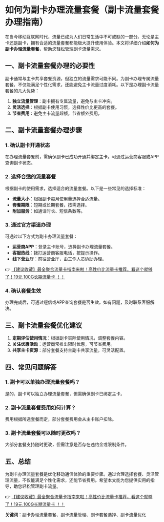 # 如何为副卡办理流量套餐（副卡流量套餐办理指南）

在当今移动互联网时代，流量已成为人们日常生活中不可或缺的一部分。无论是主卡还是副卡，拥有合适的流量套餐都能极大提升使用体验。本文将详细介绍**如何为副卡办理流量套餐**，帮助您轻松管理副卡流量需求。

## 一、副卡流量套餐办理的必要性

副卡通常与主卡共享套餐资源，但独立的流量需求可能不同。为副卡办理专属流量套餐，不仅能满足个性化需求，还能避免主卡流量过度消耗。以下是办理副卡流量套餐的几大优势：

1. **独立流量管理**：副卡拥有专属流量，避免与主卡冲突。
2. **灵活选择**：根据副卡使用习惯，选择性价比更高的套餐。
3. **节省费用**：避免主卡流量超额，节省额外费用。

## 二、副卡流量套餐办理步骤

### 1. 确认副卡开通状态
在办理流量套餐前，需确保副卡已成功开通并绑定主卡。可通过运营商客服或APP查询副卡状态。

### 2. 选择合适的流量套餐
根据副卡的使用需求，选择适合的流量套餐。以下是一些常见的选择标准：
- **流量大小**：根据副卡每月使用量选择合适流量。
- **套餐期限**：短期或长期套餐，按需选择。
- **附加服务**：如通话时长、短信条数等。

### 3. 通过官方渠道办理
可通过以下方式为副卡办理流量套餐：
- **运营商APP**：登录主卡账号，选择副卡办理流量套餐。
- **客服热线**：拨打运营商客服电话，按提示操作。
- **线下营业厅**：前往营业厅，由工作人员协助办理。

👉 [【建议收藏】最全聚合流量卡指南来啦！高性价比流量卡推荐，看这个就够了！19元 100G长期流量卡 ！！](https://bit.ly/Liuliangka)

### 4. 确认套餐生效
办理完成后，可通过短信或APP查询套餐是否生效。如有问题，及时联系客服解决。

## 三、副卡流量套餐优化建议

1. **定期评估使用情况**：根据副卡实际使用情况，调整套餐内容。
2. **关注优惠活动**：运营商常推出限时优惠，可节省费用。
3. **共享主卡资源**：部分套餐支持主副卡共享流量，可灵活配置。

## 四、常见问题解答

### 1. 副卡可以单独办理流量套餐吗？
是的，副卡可以独立办理流量套餐，但需确保副卡已绑定主卡。

### 2. 副卡流量套餐费用如何计算？
费用根据所选套餐而定，部分套餐费用会从主卡账户扣除。

### 3. 副卡流量套餐可以随时更改吗？
大部分套餐支持随时更改，但需注意是否存在违约金或限制条件。

## 五、总结

为副卡办理流量套餐是优化移动通信体验的重要步骤。通过合理选择套餐、灵活管理流量，不仅能满足个性化需求，还能节省费用。希望本文能为您提供实用的指导，助您轻松管理副卡流量。

👉 [【建议收藏】最全聚合流量卡指南来啦！高性价比流量卡推荐，看这个就够了！19元 100G长期流量卡 ！！](https://bit.ly/Liuliangka)

**关键词**：副卡办理流量套餐、副卡流量管理、副卡套餐选择、副卡流量优化